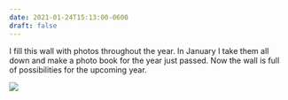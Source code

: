 ```yaml
---
date: 2021-01-24T15:13:00-0600
draft: false
---
```




I fill this wall with photos throughout the year. In January I take them all down and make a photo book for the year just passed. Now the wall is full of possibilities for the upcoming year.

![](/images/2021/b0895fc489.jpg)



